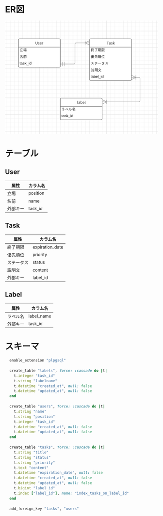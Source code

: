 # ER図
![alt](/docs/er.png)

# テーブル
## User
| 属性 | カラム名 |
----|---- 
| 立場 | position |
| 名前 | name |
| 外部キー | task_id |
## Task
| 属性 | カラム名 |
----|---- 
| 終了期限 | expiration_date |
| 優先順位 | priority |
| ステータス | status |
| 説明文 | content |
| 外部キー | label_id |
## Label
| 属性 | カラム名 |
----|---- 
| ラベル名 | label_name |
| 外部キー | task_id |

# スキーマ
```ruby schema.rb
  enable_extension "plpgsql"

  create_table "labels", force: :cascade do |t|
    t.integer "task_id"
    t.string "labelname"
    t.datetime "created_at", null: false
    t.datetime "updated_at", null: false
  end

  create_table "users", force: :cascade do |t|
    t.string "name"
    t.string "position"
    t.integer "task_id"
    t.datetime "created_at", null: false
    t.datetime "updated_at", null: false
  end

  create_table "tasks", force: :cascade do |t|
    t.string "title"
    t.string "status"
    t.string "priority"
    t.text "content"
    t.datetime "expiration_date", null: false
    t.datetime "created_at", null: false
    t.datetime "updated_at", null: false
    t.bigint "label_id"
    t.index ["label_id"], name: "index_tasks_on_label_id"
  end

  add_foreign_key "tasks", "users"
  ```